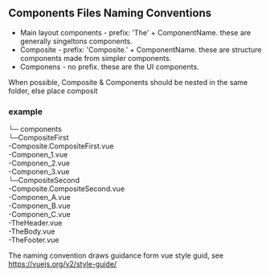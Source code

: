 ## Components Files Naming Conventions
* Main layout components - prefix: 'The' + ComponentName. these are generally singeltons components.
* Composite - prefix: 'Composite.' + ComponentName. these are structure components made from simpler components.
* Componens - no prefix. these are the UI components.

When possible, Composite & Components should be nested in the same folder, else place composit
### example
└─ components  
    └─CompositeFirst  
        -Composite.CompositeFirst.vue  
        -Componen_1.vue  
        -Componen_2.vue  
        -Componen_3.vue  
    └─CompositeSecond  
        -Composite.CompositeSecond.vue  
        -Componen_A.vue  
        -Componen_B.vue  
        -Componen_C.vue  
    -TheHeader.vue  
    -TheBody.vue  
    -TheFooter.vue  
    
The naming convention draws guidance form vue style guid, see https://vuejs.org/v2/style-guide/ 